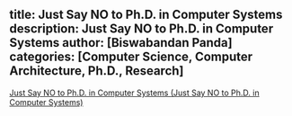 title: Just Say NO to Ph.D. in Computer Systems
description: Just Say NO to Ph.D. in Computer Systems
author: [Biswabandan Panda]
categories: [Computer Science, Computer Architecture, Ph.D., Research]
---

[Just Say NO to Ph.D. in Computer Systems (Just Say NO to Ph.D. in Computer Systems)](https://biswabandan.medium.com/just-say-no-to-ph-d-in-computer-systems-an-indian-perspective-a6c20294101b)
